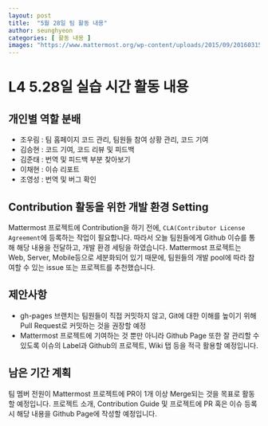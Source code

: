 ```yaml
---
layout: post
title:  "5월 28일 팀 활동 내용"
author: seunghyeon
categories: [ 활동 내용 ]
images: "https://www.mattermost.org/wp-content/uploads/2015/09/20160315_v210.png"
---
```


# L4 5.28일 실습 시간 활동 내용

## 개인별 역할 분배

+ 조우림 : 팀 홈페이지 코드 관리, 팀원들 참여 상황 관리, 코드 기여
+ 김승현 : 코드 기여, 코드 리뷰 및 피드백
+ 김준태 : 번역 및 피드백 부분 찾아보기
+ 이채현 : 이슈 리포트
+ 조영성 : 번역 및 버그 확인

## Contribution 활동을 위한 개발 환경 Setting

Mattermost 프로젝트에 Contribution을 하기 전에, `CLA(Contributor License Agreement`에 등록하는 작업이 필요합니다. 따라서 오늘 팀원들에게 Github 이슈를 통해 해당 내용을 전달하고, 개발 환경 세팅을 하였습니다.
Mattermost 프로젝트는 Web, Server, Mobile등으로 세분화되어 있기 때문에, 팀원들의 개발 pool에 따라 참여할 수 있는 issue 또는 프로젝트를 추천했습니다.


## 제안사항

+ gh-pages 브랜치는 팀원들이 직접 커밋하지 않고, Git에 대한 이해를 높이기 위해 Pull Request로 커밋하는 것을 권장할 예정
+ Mattermost 프로젝트에 기여하는 것 뿐만 아니라 Github Page 또한 잘 관리할 수 있도록 이슈의 Label과 Github의 프로젝트, Wiki 탭 등을 적극 활용할 예정입니다.


## 남은 기간 계획

팀 멤버 전원이 Mattermost 프로젝트에 PR이 1개 이상 Merge되는 것을 목표로 활동할 예정입니다.
프로젝트 소개, Contribution Guide 및 프로젝트에 PR 혹은 이슈 등록시 해당 내용을 Github Page에 작성할 예정입니다.

